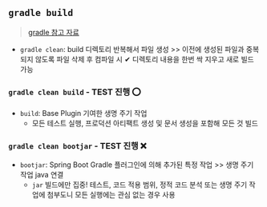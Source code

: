 ## `gradle build`
> [gradle 참고 자료](https://mkil.tistory.com/479)
- `gradle clean`: build 디렉토리 반복해서 파일 생성 >> 이전에 생성된 파일과 중복되지 않도록 파일 삭제 후 컴파일 시 ✔ 디렉토리 내용을 한번 싹 지우고 새로 빌드 가능
### `gradle clean build` - TEST 진행 ⭕
- `build`: Base Plugin 기여한 생명 주기 작업
  - 모든 테스트 실행, 프로덕션 아티팩트 생성 및 문서 생성을 포함해 모든 것 빌드
### `gradle clean bootjar` - TEST 진행 ❌
- `bootjar`: Spring Boot Gradle 플러그인에 의해 추가된 특정 작업 >> 생명 주기 작업 java 연결 
  - `jar` 빌드에만 집중! 테스트, 코드 적용 범위, 정적 코드 분석 또는 생명 주기 작업에 첨부도니 모든 실행에는 관심 없는 경우 사용
